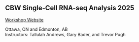 ## CBW Single-Cell RNA-seq Analysis 2025

[Workshop Website](bioinformaticsdotca.github.io/scRNA_2025)

Ottawa, ON and Edmonton, AB  
Instructors: Tallulah Andrews, Gary Bader, and Trevor Pugh

